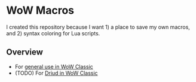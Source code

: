 # WoW Macros

I created this repository because I want 1) a place to save my own macros, and 2) syntax coloring for Lua scripts.

## Overview

- For [general use in WoW Classic](classic/README.md)
- (TODO) For [Driud in WoW Classic](classic/Druid.md)
